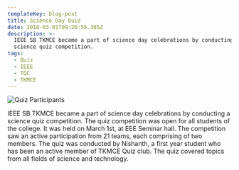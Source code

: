 ```yaml
---
templateKey: blog-post
title: Science Day Quiz
date: 2018-03-01T09:26:56.385Z
description: >-
  IEEE SB TKMCE became a part of science day celebrations by conducting a
  science quiz competition. 
tags:
  - Quiz
  - IEEE
  - TQC
  - TKMCE
---
```

![Quiz Participants](/img/sciencequiz.jpg)

IEEE SB TKMCE became a part of science day celebrations by conducting a science quiz competition. The quiz competition was open for all students of the college. It was held on March 1st, at EEE Seminar hall. The competition saw an active participation from 21 teams, each comprising of two members. The quiz was conducted by Nishanth, a first year student who has been an active member of TKMCE Quiz club. The quiz covered topics from all fields of science and technology.

